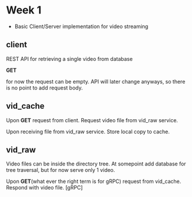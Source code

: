 # Week 1

- Basic Client/Server implementation for video streaming

## client

REST API for retrieving a single video from database

**GET**  

for now the request can be empty. API will later change anyways, so there is no point to add request body.

## vid_cache

Upon **GET** request from client. Request video file from vid_raw service.

Upon receiving file from vid_raw service. Store local copy to cache.

## vid_raw

Video files can be inside the directory tree. At somepoint add database for tree traversal, but for now serve only 1 video.

Upon **GET**(what ever the right term is for gRPC)  request from vid_cache. Respond with video file. [gRPC]
